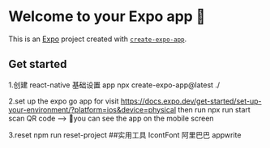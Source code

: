 # Welcome to your Expo app 👋

This is an [Expo](https://expo.dev) project created with [`create-expo-app`](https://www.npmjs.com/package/create-expo-app).

## Get started

1.创建 react-native 基础设置 app
npx create-expo-app@latest ./

2.set up the expo go app for visit
https://docs.expo.dev/get-started/set-up-your-environment/?platform=ios&device=physical
then run npx run start
scan QR code --> you can see the app on the mobile screen

3.reset
npm run reset-project ##实用工具
IcontFont 阿里巴巴
appwrite
